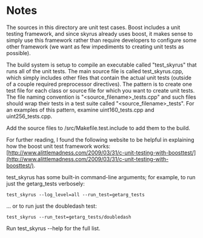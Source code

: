 # Notes
The sources in this directory are unit test cases.  Boost includes a
unit testing framework, and since skyrus already uses boost, it makes
sense to simply use this framework rather than require developers to
configure some other framework (we want as few impediments to creating
unit tests as possible).

The build system is setup to compile an executable called "test_skyrus"
that runs all of the unit tests.  The main source file is called
test_skyrus.cpp, which simply includes other files that contain the
actual unit tests (outside of a couple required preprocessor
directives).  The pattern is to create one test file for each class or
source file for which you want to create unit tests.  The file naming
convention is "<source_filename>_tests.cpp" and such files should wrap
their tests in a test suite called "<source_filename>_tests".  For an
examples of this pattern, examine uint160_tests.cpp and
uint256_tests.cpp.

Add the source files to /src/Makefile.test.include to add them to the build.

For further reading, I found the following website to be helpful in
explaining how the boost unit test framework works:
[http://www.alittlemadness.com/2009/03/31/c-unit-testing-with-boosttest/](http://www.alittlemadness.com/2009/03/31/c-unit-testing-with-boosttest/).

test_skyrus has some built-in command-line arguments; for
example, to run just the getarg_tests verbosely:

    test_skyrus --log_level=all --run_test=getarg_tests

... or to run just the doubledash test:

    test_skyrus --run_test=getarg_tests/doubledash

Run  test_skyrus --help   for the full list.

